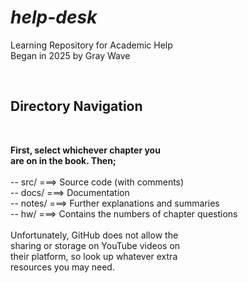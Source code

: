 
# ***help-desk*** 
<p>Learning Repository for Academic Help <br>
  Began in 2025 by Gray Wave</p><br>
<h2>Directory Navigation</h2><br>
<p><b>First, select whichever chapter you<br>
are on in the book. Then; </b><br>
<br>
-- src/    ===> Source code (with comments)<br>
-- docs/   ===> Documentation<br>
-- notes/  ===> Further explanations and summaries<br>
-- hw/     ===> Contains the numbers of chapter questions<br>
<br>
Unfortunately, GitHub does not allow the <br>
sharing or storage on YouTube videos on <br>
their platform, so look up whatever extra<br>
resources you may need.</p>

